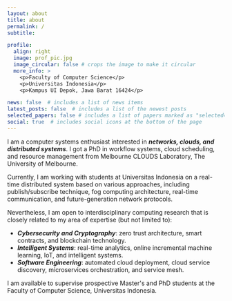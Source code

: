 ```yaml
---
layout: about
title: about
permalink: /
subtitle:

profile:
  align: right
  image: prof_pic.jpg
  image_circular: false # crops the image to make it circular
  more_info: >
    <p>Faculty of Computer Science</p>
    <p>Universitas Indonesia</p>
    <p>Kampus UI Depok, Jawa Barat 16424</p>

news: false  # includes a list of news items
latest_posts: false  # includes a list of the newest posts
selected_papers: false # includes a list of papers marked as "selected={true}"
social: true  # includes social icons at the bottom of the page
---
```


I am a computer systems enthusiast interested in ***networks, clouds, and distributed systems***. I got a PhD in workflow systems, cloud scheduling, and resource management from Melbourne CLOUDS Laboratory, The University of Melbourne.

Currently, I am working with students at Universitas Indonesia on a real-time distributed system based on various approaches, including publish/subscribe technique, fog computing architecture, real-time communication, and future-generation network protocols.

Nevertheless, I am open to interdisciplinary computing research that is closely related to my area of expertise (but not limited to):

* ***Cybersecurity and Cryptography***: zero trust architecture, smart contracts, and blockchain technology.
* ***Intelligent Systems***: real-time analytics, online incremental machine learning, IoT, and intelligent systems.
* ***Software Engineering***: automated cloud deployment, cloud service discovery, microservices orchestration, and service mesh.

I am available to supervise prospective Master's and PhD students at the Faculty of Computer Science, Universitas Indonesia.